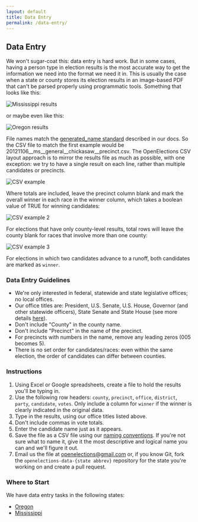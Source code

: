 ```yaml
---
layout: default
title: Data Entry
permalink: /data-entry/
---
```


## Data Entry

We won't sugar-coat this: data entry is hard work. But in some cases, having a person type in election results is the most accurate way to get the information we need into the format we need it in. This is usually the case when a state or county stores its election results in an image-based PDF that can't be parsed properly using programmatic tools. Something that looks like this:

![Mississippi results](https://github.com/openelections/openelections-data-ms/raw/master/ms_county_example.png)

or maybe even like this:

![Oregon results](https://raw.githubusercontent.com/openelections/docs/master/assets/img/oregon_county_example.png)

File names match the [generated_name standard](http://docs.openelections.net/archive-standardization/) described in our docs. So the CSV file to match the first example would be 20121106__ms__general__chickasaw__precinct.csv. The OpenElections CSV layout approach is to mirror the results file as much as possible, with one exception: we try to have a single result on each line, rather than multiple candidates or precincts.

![CSV example](https://github.com/openelections/openelections-data-ms/raw/master/ms_county_csv_example.png)

Where totals are included, leave the precinct column blank and mark the overall winner in each race in the winner column, which takes a boolean value of TRUE for winning candidates:

![CSV example 2](https://github.com/openelections/openelections-data-ms/raw/master/ms_county_csv_example_total.png)

For elections that have only county-level results, total rows will leave the county blank for races that involve more than one county:

![CSV example 3](https://github.com/openelections/openelections-data-ms/raw/master/ms_multi_county_csv_example_total.png)

For elections in which two candidates advance to a runoff, both candidates are marked as `winner`.

### Data Entry Guidelines

* We're only interested in federal, statewide and state legislative offices; no local offices.
* Our office titles are: President, U.S. Senate, U.S. House, Governor (and other statewide officers), State Senate and State House (see more details [here](http://docs.openelections.net/archive-standardization/)).
* Don't include "County" in the county name.
* Don't include "Precinct" in the name of the precinct.
* For precincts with numbers in the name, remove any leading zeros (005 becomes 5).
* There is no set order for candidates/races: even within the same election, the order of candidates can differ between counties.

### Instructions

1. Using Excel or Google spreadsheets, create a file to hold the results you'll be typing in.
2. Use the following row headers: `county`, `precinct`, `office`, `district`, `party`, `candidate`, `votes`. Only include a column for `winner` if the winner is clearly indicated in the original data.
3. Type in the results, using our office titles listed above.
4. Don't include commas in vote totals.
5. Enter the candidate name just as it appears.
6. Save the file as a CSV file using our [naming conventions](http://docs.openelections.net/archive-standardization/). If you're not sure what to name it, give it the most descriptive and logical name you can and we'll figure it out.
7. Email us the file at openelections@gmail.com or, if you know Git, fork the `openelections-data-{state abbrev}` repository for the state you're working on and create a pull request.

### Where to Start

We have data entry tasks in the following states:

* [Oregon](https://github.com/openelections/openelections-data-or/labels/data%20entry)
* [Mississippi](https://github.com/openelections/openelections-data-ms/labels/data%20entry)
